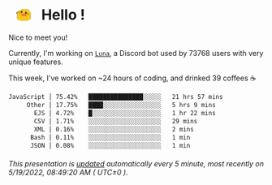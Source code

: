 <h1>   <img src="./spoink.gif" style="vertical-align:middle;" width="30px">   Hello ! </h1>

Nice to meet you!

Currently, I'm working on <a href='https://github.com/Asgarrrr/Luna'>`Luna`</a>, a Discord bot used by 73768 users with very unique features.

This week, I've worked on ~24 hours of coding, and drinked 39 coffees ☕

```
JavaScript │ 75.42%   ███████████████░░░░░   21 hrs 57 mins
     Other │ 17.75%   ████░░░░░░░░░░░░░░░░   5 hrs 9 mins
       EJS │ 4.72%    █░░░░░░░░░░░░░░░░░░░   1 hr 22 mins
       CSV │ 1.71%    ░░░░░░░░░░░░░░░░░░░░   29 mins
       XML │ 0.16%    ░░░░░░░░░░░░░░░░░░░░   2 mins
      Bash │ 0.11%    ░░░░░░░░░░░░░░░░░░░░   1 min
      JSON │ 0.08%    ░░░░░░░░░░░░░░░░░░░░   1 min
```

###### This presentation is [updated](https://github.com/Asgarrrr) automatically every 5 minute, most recently on 5/19/2022, 08:49:20 AM ( UTC±0 ).